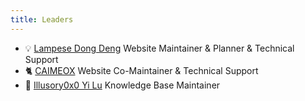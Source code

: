 ```yaml
---
title: Leaders
---
```


- 💡 [Lampese Dong Deng](https://github.com/Lampese) Website Maintainer & Planner & Technical Support  
- 🐈‍ [CAIMEOX](https://github.com/CAIMEOX) Website Co-Maintainer & Technical Support  
- 🐫 [Illusory0x0 Yi Lu](https://github.com/illusory0x0) Knowledge Base Maintainer
